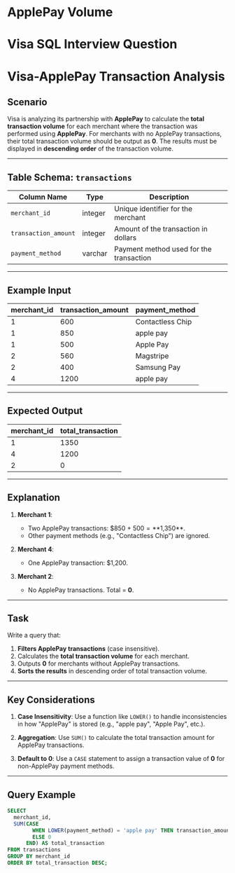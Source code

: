 # ApplePay Volume
# Visa SQL Interview Question

# Visa-ApplePay Transaction Analysis

## Scenario
Visa is analyzing its partnership with **ApplePay** to calculate the **total transaction volume** for each merchant where the transaction was performed using **ApplePay**. For merchants with no ApplePay transactions, their total transaction volume should be output as **0**. The results must be displayed in **descending order** of the transaction volume.

---

## Table Schema: `transactions`

| Column Name         | Type      | Description                                           |
|---------------------|-----------|-------------------------------------------------------|
| `merchant_id`       | integer   | Unique identifier for the merchant                   |
| `transaction_amount`| integer   | Amount of the transaction in dollars                 |
| `payment_method`    | varchar   | Payment method used for the transaction              |

---

## Example Input

| merchant_id | transaction_amount | payment_method       |
|-------------|--------------------|----------------------|
| 1           | 600                | Contactless Chip     |
| 1           | 850                | apple pay            |
| 1           | 500                | Apple Pay            |
| 2           | 560                | Magstripe            |
| 2           | 400                | Samsung Pay          |
| 4           | 1200               | apple pay            |

---

## Expected Output

| merchant_id | total_transaction |
|-------------|-------------------|
| 1           | 1350             |
| 4           | 1200             |
| 2           | 0                |

---

## Explanation

1. **Merchant 1**:
   - Two ApplePay transactions: $850 + $500 = **$1,350**.
   - Other payment methods (e.g., "Contactless Chip") are ignored.

2. **Merchant 4**:
   - One ApplePay transaction: $1,200.

3. **Merchant 2**:
   - No ApplePay transactions. Total = **0**.

---

## Task

Write a query that:
1. **Filters ApplePay transactions** (case insensitive).
2. Calculates the **total transaction volume** for each merchant.
3. Outputs **0** for merchants without ApplePay transactions.
4. **Sorts the results** in descending order of total transaction volume.

---

## Key Considerations
1. **Case Insensitivity**:
   Use a function like `LOWER()` to handle inconsistencies in how "ApplePay" is stored (e.g., "apple pay", "Apple Pay", etc.).

2. **Aggregation**:
   Use `SUM()` to calculate the total transaction amount for ApplePay transactions.

3. **Default to 0**:
   Use a `CASE` statement to assign a transaction value of **0** for non-ApplePay payment methods.

---

## Query Example

```sql
SELECT
  merchant_id,
  SUM(CASE
        WHEN LOWER(payment_method) = 'apple pay' THEN transaction_amount
        ELSE 0
      END) AS total_transaction
FROM transactions
GROUP BY merchant_id
ORDER BY total_transaction DESC;

